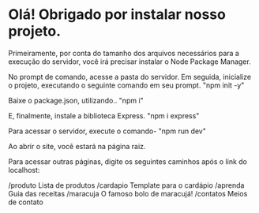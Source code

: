 # Olá! Obrigado por instalar nosso projeto.

Primeiramente, por conta do tamanho dos arquivos necessários para a execução do servidor, você irá precisar instalar o Node Package Manager.

No prompt de comando, acesse a pasta do servidor. Em seguida, inicialize o projeto, executando o seguinte comando em seu prompt.
"npm init -y"

Baixe o package.json, utilizando..
"npm i"

E, finalmente, instale a biblioteca Express.
"npm i express"

Para acessar o servidor, execute o comando-
"npm run dev"

Ao abrir o site, você estará na página raiz.

Para acessar outras páginas, digite os seguintes caminhos após o link do localhost:

/produto        Lista de produtos
/cardapio       Template para o cardápio
/aprenda        Guia das receitas
/maracuja       O famoso bolo de maracujá!
/contatos       Meios de contato
